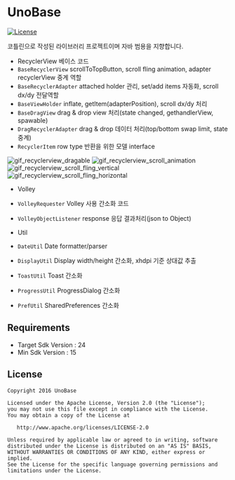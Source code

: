 # UnoBase

[![License](https://img.shields.io/hexpm/l/plug.svg)]()

코틀린으로 작성된 라이브러리 프로젝트이며 자바 범용을 지향합니다.

- RecyclerView 베이스 코드
 - `BaseRecyclerView` scrollToTopButton, scroll fling animation, adapter recyclerView 중계 역할
 - `BaseRecyclerAdapter` attached holder 관리, set/add items 자동화, scroll dx/dy 전달역할
 - `BaseViewHolder` inflate, getItem(adapterPosition), scroll dx/dy 처리
 - `BaseDragView` drag & drop view 처리(state changed, gethandlerView, spawable)
 - `DragRecyclerAdapter` drag & drop 데이터 처리(top/bottom swap limit, state 중계)
 - `RecyclerItem` row type 반환을 위한 모델 interface

![gif_recyclerview_dragable] ![gif_recyclerview_scroll_animation] ![gif_recyclerview_scroll_fling_vertical] ![gif_recyclerview_scroll_fling_horizontal]

- Volley
 - `VolleyRequester` Volley 사용 간소화 코드
 - `VolleyObjectListener` response 응답 결과처리(json to Object)


- Util
 - `DateUtil` Date formatter/parser
 - `DisplayUtil` Display width/height 간소화, xhdpi 기준 상대값 추출
 - `ToastUtil` Toast 간소화
 - `ProgressUtil` ProgressDialog 간소화
 - `PrefUtil` SharedPreferences 간소화

## Requirements

- Target Sdk Version : 24
- Min Sdk Version : 15

## License

```
Copyright 2016 UnoBase

Licensed under the Apache License, Version 2.0 (the "License");
you may not use this file except in compliance with the License.
You may obtain a copy of the License at

   http://www.apache.org/licenses/LICENSE-2.0

Unless required by applicable law or agreed to in writing, software
distributed under the License is distributed on an "AS IS" BASIS,
WITHOUT WARRANTIES OR CONDITIONS OF ANY KIND, either express or implied.
See the License for the specific language governing permissions and
limitations under the License.
```

[gif_recyclerview_dragable]: https://github.com/uno-dos/UnoBase/blob/master/_resources/gif_recyclerview_dragable.gif
[gif_recyclerview_scroll_animation]: https://github.com/uno-dos/UnoBase/blob/master/_resources/gif_recyclerview_scroll_animation.gif
[gif_recyclerview_scroll_fling_vertical]: https://github.com/uno-dos/UnoBase/blob/master/_resources/gif_recyclerview_scroll_fling_vertical.gif
[gif_recyclerview_scroll_fling_horizontal]: https://github.com/uno-dos/UnoBase/blob/master/_resources/gif_recyclerview_scroll_fling_horizontal.gif
